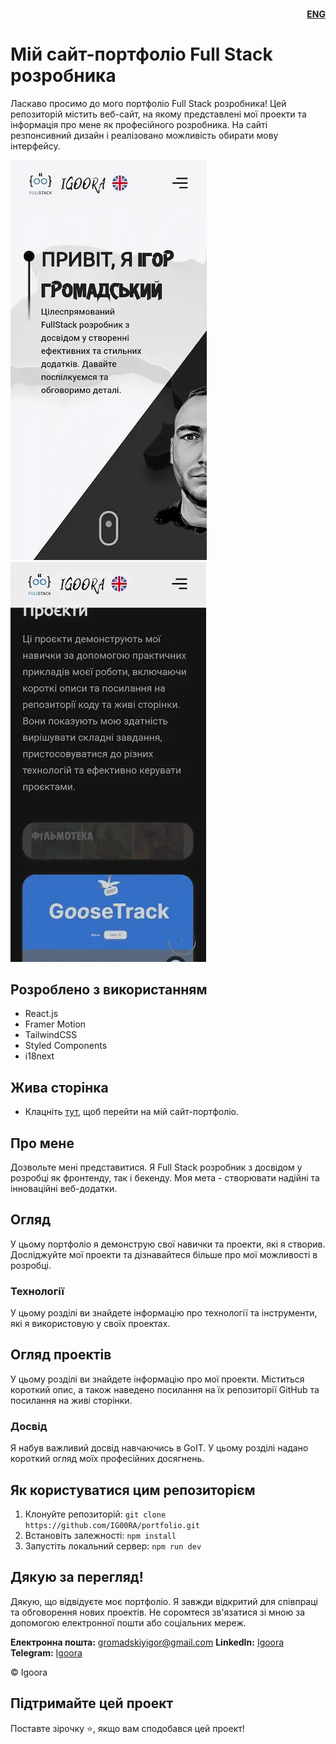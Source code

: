 #### <div align=right>[ENG](README.md)</div>

# Мій сайт-портфоліо Full Stack розробника

Ласкаво просимо до мого портфоліо Full Stack розробника! Цей репозиторій містить веб-сайт, на якому представлені мої проекти та інформація про мене як професійного розробника. На сайті резпонсивний дизайн і реалізовано можливість обирати мову інтерфейсу.

![портфоліо-uk-1](./src/img/readme/mob-ua-1.webp)
![портфоліо-uk-2](./src/img/readme/mob-ua-2.webp)

## Розроблено з використанням

- React.js
- Framer Motion
- TailwindCSS
- Styled Components
- i18next

## Жива сторінка

- Клацніть [тут](http://igoora.pp.ua/), щоб перейти на мій сайт-портфоліо.

## Про мене

Дозвольте мені представитися. Я Full Stack розробник з досвідом у розробці як фронтенду, так і бекенду. Моя мета - створювати надійні та інноваційні веб-додатки.

## Огляд

У цьому портфоліо я демонструю свої навички та проекти, які я створив. Досліджуйте мої проекти та дізнавайтеся більше про мої можливості в розробці.

### Технології

У цьому розділі ви знайдете інформацію про технології та інструменти, які я використовую у своїх проектах.

## Огляд проектів

У цьому розділі ви знайдете інформацію про мої проекти. Міститься короткий опис, а також наведено посилання на їх репозиторії GitHub та посилання на живі сторінки.

### Досвід

Я набув важливий досвід навчаючись в GoIT. У цьому розділі надано короткий огляд моїх професійних досягнень.

## Як користуватися цим репозиторієм

1. Клонуйте репозиторій: `git clone https://github.com/IG00RA/portfolio.git`
2. Встановіть залежності: `npm install`
3. Запустіть локальний сервер: `npm run dev`

## Дякую за перегляд!

Дякую, що відвідуєте моє портфоліо. Я завжди відкритий для співпраці та обговорення нових проектів. Не соромтеся зв'язатися зі мною за допомогою електронної пошти або соціальних мереж.

**Електронна пошта:** gromadskiyigor@gmail.com
**LinkedIn:** [Igoora](https://www.linkedin.com/in/igoora/)
**Telegram:** [Igoora](https://t.me/igoora)

© Igoora

## Підтримайте цей проект

Поставте зірочку ⭐️, якщо вам сподобався цей проект!
